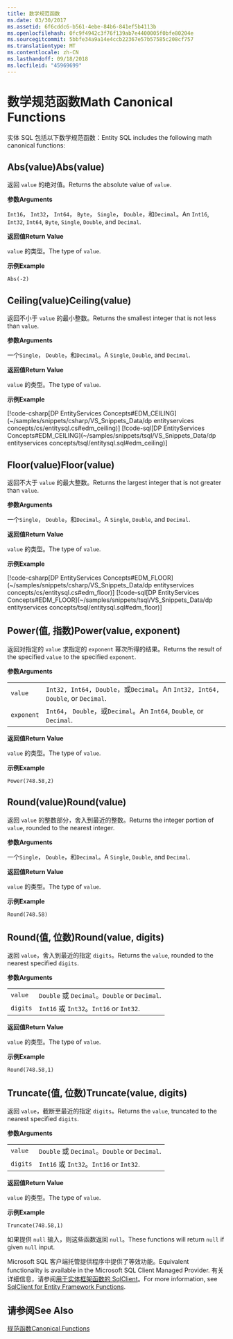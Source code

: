 ```yaml
---
title: 数学规范函数
ms.date: 03/30/2017
ms.assetid: 6f6cddc6-b561-4ebe-84b6-841ef5b4113b
ms.openlocfilehash: 0fc9f4942c3f76f139ab7e4400005f0bfe80204e
ms.sourcegitcommit: 5bbfe34a9a14e4ccb22367e57b57585c208cf757
ms.translationtype: MT
ms.contentlocale: zh-CN
ms.lasthandoff: 09/18/2018
ms.locfileid: "45969699"
---
```

# <a name="math-canonical-functions"></a><span data-ttu-id="5c442-102">数学规范函数</span><span class="sxs-lookup"><span data-stu-id="5c442-102">Math Canonical Functions</span></span>

<span data-ttu-id="5c442-103">实体 SQL 包括以下数学规范函数：</span><span class="sxs-lookup"><span data-stu-id="5c442-103">Entity SQL includes the following math canonical functions:</span></span>
  
## <a name="absvalue"></a><span data-ttu-id="5c442-104">Abs(value)</span><span class="sxs-lookup"><span data-stu-id="5c442-104">Abs(value)</span></span>

<span data-ttu-id="5c442-105">返回 `value` 的绝对值。</span><span class="sxs-lookup"><span data-stu-id="5c442-105">Returns the absolute value of `value`.</span></span>

<span data-ttu-id="5c442-106">**参数**</span><span class="sxs-lookup"><span data-stu-id="5c442-106">**Arguments**</span></span>

<span data-ttu-id="5c442-107">`Int16`， `Int32`， `Int64`， `Byte`， `Single`， `Double`，和`Decimal`。</span><span class="sxs-lookup"><span data-stu-id="5c442-107">An `Int16`, `Int32`, `Int64`, `Byte`, `Single`, `Double`, and `Decimal`.</span></span>

<span data-ttu-id="5c442-108">**返回值**</span><span class="sxs-lookup"><span data-stu-id="5c442-108">**Return Value**</span></span>

<span data-ttu-id="5c442-109">`value` 的类型。</span><span class="sxs-lookup"><span data-stu-id="5c442-109">The type of `value`.</span></span>

<span data-ttu-id="5c442-110">**示例**</span><span class="sxs-lookup"><span data-stu-id="5c442-110">**Example**</span></span>

`Abs(-2)`

## <a name="ceilingvalue"></a><span data-ttu-id="5c442-111">Ceiling(value)</span><span class="sxs-lookup"><span data-stu-id="5c442-111">Ceiling(value)</span></span>

<span data-ttu-id="5c442-112">返回不小于 `value` 的最小整数。</span><span class="sxs-lookup"><span data-stu-id="5c442-112">Returns the smallest integer that is not less than `value`.</span></span>

<span data-ttu-id="5c442-113">**参数**</span><span class="sxs-lookup"><span data-stu-id="5c442-113">**Arguments**</span></span>

<span data-ttu-id="5c442-114">一个`Single`， `Double`，和`Decimal`。</span><span class="sxs-lookup"><span data-stu-id="5c442-114">A `Single`, `Double`, and `Decimal`.</span></span>

<span data-ttu-id="5c442-115">**返回值**</span><span class="sxs-lookup"><span data-stu-id="5c442-115">**Return Value**</span></span>

<span data-ttu-id="5c442-116">`value` 的类型。</span><span class="sxs-lookup"><span data-stu-id="5c442-116">The type of `value`.</span></span>

<span data-ttu-id="5c442-117">**示例**</span><span class="sxs-lookup"><span data-stu-id="5c442-117">**Example**</span></span>

[!code-csharp[DP EntityServices Concepts#EDM_CEILING](~/samples/snippets/csharp/VS_Snippets_Data/dp entityservices concepts/cs/entitysql.cs#edm_ceiling)]
[!code-sql[DP EntityServices Concepts#EDM_CEILING](~/samples/snippets/tsql/VS_Snippets_Data/dp entityservices concepts/tsql/entitysql.sql#edm_ceiling)]

## <a name="floorvalue"></a><span data-ttu-id="5c442-118">Floor(value)</span><span class="sxs-lookup"><span data-stu-id="5c442-118">Floor(value)</span></span>

<span data-ttu-id="5c442-119">返回不大于 `value` 的最大整数。</span><span class="sxs-lookup"><span data-stu-id="5c442-119">Returns the largest integer that is not greater than `value`.</span></span>

<span data-ttu-id="5c442-120">**参数**</span><span class="sxs-lookup"><span data-stu-id="5c442-120">**Arguments**</span></span>

<span data-ttu-id="5c442-121">一个`Single`， `Double`，和`Decimal`。</span><span class="sxs-lookup"><span data-stu-id="5c442-121">A `Single`, `Double`, and `Decimal`.</span></span>

<span data-ttu-id="5c442-122">**返回值**</span><span class="sxs-lookup"><span data-stu-id="5c442-122">**Return Value**</span></span>

<span data-ttu-id="5c442-123">`value` 的类型。</span><span class="sxs-lookup"><span data-stu-id="5c442-123">The type of `value`.</span></span>

<span data-ttu-id="5c442-124">**示例**</span><span class="sxs-lookup"><span data-stu-id="5c442-124">**Example**</span></span>

[!code-csharp[DP EntityServices Concepts#EDM_FLOOR](~/samples/snippets/csharp/VS_Snippets_Data/dp entityservices concepts/cs/entitysql.cs#edm_floor)]
[!code-sql[DP EntityServices Concepts#EDM_FLOOR](~/samples/snippets/tsql/VS_Snippets_Data/dp entityservices concepts/tsql/entitysql.sql#edm_floor)]

## <a name="powervalue-exponent"></a><span data-ttu-id="5c442-125">Power(值, 指数)</span><span class="sxs-lookup"><span data-stu-id="5c442-125">Power(value, exponent)</span></span>

<span data-ttu-id="5c442-126">返回对指定的 `value` 求指定的 `exponent` 幂次所得的结果。</span><span class="sxs-lookup"><span data-stu-id="5c442-126">Returns the result of the specified `value` to the specified `exponent`.</span></span>

<span data-ttu-id="5c442-127">**参数**</span><span class="sxs-lookup"><span data-stu-id="5c442-127">**Arguments**</span></span>

|  |  |
|--|--|
|`value` | <span data-ttu-id="5c442-128">`Int32, Int64, Double`，或`Decimal`。</span><span class="sxs-lookup"><span data-stu-id="5c442-128">An `Int32, Int64, Double`, or `Decimal`.</span></span> |
|`exponent` | <span data-ttu-id="5c442-129">`Int64`， `Double`，或`Decimal`。</span><span class="sxs-lookup"><span data-stu-id="5c442-129">An `Int64`, `Double`, or `Decimal`.</span></span> |

<span data-ttu-id="5c442-130">**返回值**</span><span class="sxs-lookup"><span data-stu-id="5c442-130">**Return Value**</span></span>

<span data-ttu-id="5c442-131">`value` 的类型。</span><span class="sxs-lookup"><span data-stu-id="5c442-131">The type of `value`.</span></span>

<span data-ttu-id="5c442-132">**示例**</span><span class="sxs-lookup"><span data-stu-id="5c442-132">**Example**</span></span>

`Power(748.58,2)`

## <a name="roundvalue"></a><span data-ttu-id="5c442-133">Round(value)</span><span class="sxs-lookup"><span data-stu-id="5c442-133">Round(value)</span></span>

<span data-ttu-id="5c442-134">返回 `value` 的整数部分，舍入到最近的整数。</span><span class="sxs-lookup"><span data-stu-id="5c442-134">Returns the integer portion of `value`, rounded to the nearest integer.</span></span>

<span data-ttu-id="5c442-135">**参数**</span><span class="sxs-lookup"><span data-stu-id="5c442-135">**Arguments**</span></span>

<span data-ttu-id="5c442-136">一个`Single`， `Double`，和`Decimal`。</span><span class="sxs-lookup"><span data-stu-id="5c442-136">A `Single`, `Double`, and `Decimal`.</span></span>

<span data-ttu-id="5c442-137">**返回值**</span><span class="sxs-lookup"><span data-stu-id="5c442-137">**Return Value**</span></span>

<span data-ttu-id="5c442-138">`value` 的类型。</span><span class="sxs-lookup"><span data-stu-id="5c442-138">The type of `value`.</span></span>

<span data-ttu-id="5c442-139">**示例**</span><span class="sxs-lookup"><span data-stu-id="5c442-139">**Example**</span></span>

`Round(748.58)`

## <a name="roundvalue-digits"></a><span data-ttu-id="5c442-140">Round(值, 位数)</span><span class="sxs-lookup"><span data-stu-id="5c442-140">Round(value, digits)</span></span>

<span data-ttu-id="5c442-141">返回 `value`，舍入到最近的指定 `digits`。</span><span class="sxs-lookup"><span data-stu-id="5c442-141">Returns the `value`, rounded to the nearest specified `digits`.</span></span>

<span data-ttu-id="5c442-142">**参数**</span><span class="sxs-lookup"><span data-stu-id="5c442-142">**Arguments**</span></span>

|  |  |
|--|--|
|`value`|<span data-ttu-id="5c442-143">`Double` 或 `Decimal`。</span><span class="sxs-lookup"><span data-stu-id="5c442-143">`Double` or `Decimal`.</span></span>|
|`digits`|<span data-ttu-id="5c442-144">`Int16` 或 `Int32`。</span><span class="sxs-lookup"><span data-stu-id="5c442-144">`Int16` or `Int32`.</span></span>|

<span data-ttu-id="5c442-145">**返回值**</span><span class="sxs-lookup"><span data-stu-id="5c442-145">**Return Value**</span></span>

<span data-ttu-id="5c442-146">`value` 的类型。</span><span class="sxs-lookup"><span data-stu-id="5c442-146">The type of `value`.</span></span>

<span data-ttu-id="5c442-147">**示例**</span><span class="sxs-lookup"><span data-stu-id="5c442-147">**Example**</span></span>

`Round(748.58,1)`

## <a name="truncatevalue-digits"></a><span data-ttu-id="5c442-148">Truncate(值, 位数)</span><span class="sxs-lookup"><span data-stu-id="5c442-148">Truncate(value, digits)</span></span>

<span data-ttu-id="5c442-149">返回 `value`，截断至最近的指定 `digits`。</span><span class="sxs-lookup"><span data-stu-id="5c442-149">Returns the `value`, truncated to the nearest specified `digits`.</span></span>

<span data-ttu-id="5c442-150">**参数**</span><span class="sxs-lookup"><span data-stu-id="5c442-150">**Arguments**</span></span>

|  |  |
|--|--|
|`value`|<span data-ttu-id="5c442-151">`Double` 或 `Decimal`。</span><span class="sxs-lookup"><span data-stu-id="5c442-151">`Double` or `Decimal`.</span></span>|
|`digits`|<span data-ttu-id="5c442-152">`Int16` 或 `Int32`。</span><span class="sxs-lookup"><span data-stu-id="5c442-152">`Int16` or `Int32`.</span></span>|

<span data-ttu-id="5c442-153">**返回值**</span><span class="sxs-lookup"><span data-stu-id="5c442-153">**Return Value**</span></span>

<span data-ttu-id="5c442-154">`value` 的类型。</span><span class="sxs-lookup"><span data-stu-id="5c442-154">The type of `value`.</span></span>

<span data-ttu-id="5c442-155">**示例**</span><span class="sxs-lookup"><span data-stu-id="5c442-155">**Example**</span></span>

`Truncate(748.58,1)`  
  
 <span data-ttu-id="5c442-156">如果提供 `null` 输入，则这些函数返回 `null`。</span><span class="sxs-lookup"><span data-stu-id="5c442-156">These functions will return `null` if given `null` input.</span></span>  
  
 <span data-ttu-id="5c442-157">Microsoft SQL 客户端托管提供程序中提供了等效功能。</span><span class="sxs-lookup"><span data-stu-id="5c442-157">Equivalent functionality is available in the Microsoft SQL Client Managed Provider.</span></span> <span data-ttu-id="5c442-158">有关详细信息，请参阅[用于实体框架函数的 SqlClient](../../../../../../docs/framework/data/adonet/ef/sqlclient-for-ef-functions.md)。</span><span class="sxs-lookup"><span data-stu-id="5c442-158">For more information, see [SqlClient for Entity Framework Functions](../../../../../../docs/framework/data/adonet/ef/sqlclient-for-ef-functions.md).</span></span>  
  
## <a name="see-also"></a><span data-ttu-id="5c442-159">请参阅</span><span class="sxs-lookup"><span data-stu-id="5c442-159">See Also</span></span>  
 [<span data-ttu-id="5c442-160">规范函数</span><span class="sxs-lookup"><span data-stu-id="5c442-160">Canonical Functions</span></span>](../../../../../../docs/framework/data/adonet/ef/language-reference/canonical-functions.md)
